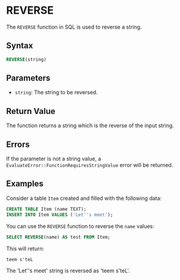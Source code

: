 # REVERSE

The `REVERSE` function in SQL is used to reverse a string.

## Syntax

```sql
REVERSE(string)
```

## Parameters

- `string`: The string to be reversed.

## Return Value

The function returns a string which is the reverse of the input string.

## Errors

If the parameter is not a string value, a `EvaluateError::FunctionRequiresStringValue` error will be returned.

## Examples

Consider a table `Item` created and filled with the following data:

```sql
CREATE TABLE Item (name TEXT);
INSERT INTO Item VALUES ('Let''s meet');
```

You can use the `REVERSE` function to reverse the `name` values:

```sql
SELECT REVERSE(name) AS test FROM Item;
```

This will return:

```
teem s'teL
```

The 'Let''s meet' string is reversed as 'teem s'teL'.